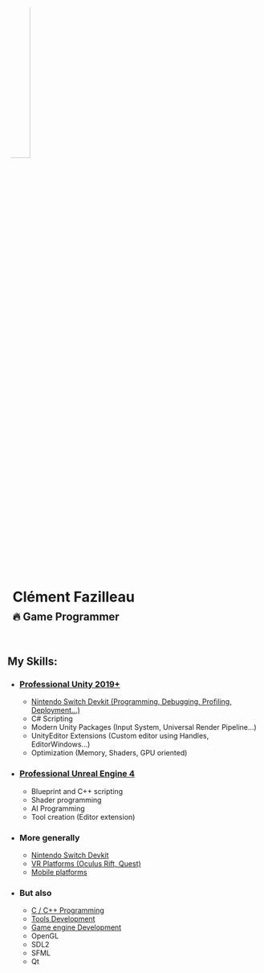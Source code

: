 ---
---

<div class="container" style="flex-direction:row; flex-wrap:wrap; justify-content:flex-start" display="flex">
	<img class="item" style="border-radius:50%; width:30%" src="https://www.gravatar.com/avatar/14d1a6793c5a25776bcb778d6804e666?s=400" />
	<div class="item container" style="flex:flex-grow; align-items:stretch; padding-left:10px">
		<h1 style="text-align:left; margin-bottom:10px">Clément Fazilleau</h1>
		<h2 style="text-align:left; margin-top:10px">🔥 Game Programmer</h2>
	</div>
</div>

</br>

## My Skills:

- ### [Professional Unity 2019+](/tags/unity/)
  - [Nintendo Switch Devkit (Programming, Debugging, Profiling, Deployment...)](/tags/switch/)
  - C# Scripting
  - Modern Unity Packages (Input System, Universal Render Pipeline...)
  - UnityEditor Extensions (Custom editor using Handles, EditorWindows...)
  - Optimization (Memory, Shaders, GPU oriented)

- ### [Professional Unreal Engine 4](/tags/unreal/)
  - Blueprint and C++ scripting
  - Shader programming
  - AI Programming
  - Tool creation (Editor extension)

- ### More generally
  - [Nintendo Switch Devkit](/tags/switch/)
  - [VR Platforms (Oculus Rift, Quest)](/tags/vr/)
  - [Mobile platforms](/tags/mobile)

- ### But also
  - [C / C++ Programming](/tags/c++/)
  - [Tools Development](/tags/tools/)
  - [Game engine Development](/tags/engine/)
  - OpenGL
  - SDL2
  - SFML
  - Qt

